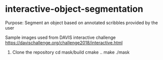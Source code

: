 # interactive-object-segmentation
Purpose: Segment an object based on annotated scribbles provided by the user

Sample images used from DAVIS interactive challenge
https://davischallenge.org/challenge2018/interactive.html

1. Clone the repository
cd mask/build
cmake ..
make
./mask
